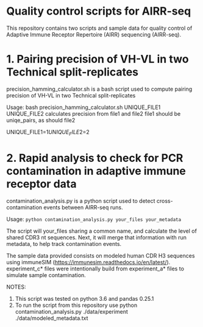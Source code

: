 # Quality control scripts for AIRR-seq

This repository contains two scripts and sample data for quality control of Adaptive Immune Receptor Repertoire (AIRR) sequencing (AIRR-seq).

# 1. Pairing precision of VH-VL in two Technical split-replicates

precision_hamming_calculator.sh is a bash script used to compute pairing precision of VH-VL in two Technical split-replicates

Usage:  bash precision_hamming_calculator.sh UNIQUE_FILE1 UNIQUE_FILE2
calculates precision from file1 and file2
file1 should be uniqe_pairs, as should file2

UNIQUE_FILE1=$1
UNIQUE_FILE2=$2

# 2. Rapid analysis to check for PCR contamination in adaptive immune receptor data

contamination_analysis.py is a python script used to detect cross-contamination events between AIRR-seq runs.

Usage:
`python contamination_analysis.py your_files your_metadata`

The script will your_files sharing a common name, and calculate the level of shared CDR3 nt sequences. Next, it will merge that information with run metadata, to help track contamination events. 

The sample data provided consists on modeled human CDR H3 sequences using immuneSIM (https://immunesim.readthedocs.io/en/latest/). experiment_c* files were intentionally build from experiment_a* files to simulate sample contamination. 

NOTES: 
1. This script was tested on python 3.6 and pandas 0.25.1
2. To run the script from this repository use python contamination_analysis.py ./data/experiment ./data/modeled_metadata.txt
